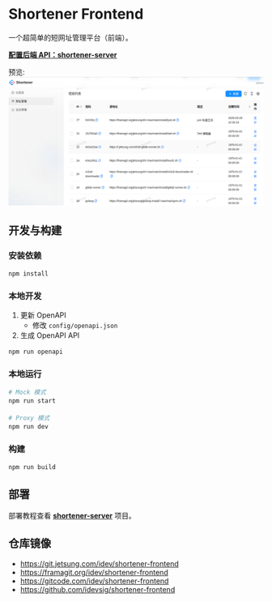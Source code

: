 # Shortener Frontend

一个超简单的短网址管理平台（前端）。

[**配置后端 API：shortener-server**](https://git.jetsung.com/idev/shortener-server)

预览: ![Shortener](screenshot.png)

## 开发与构建

### 安装依赖

```bash
npm install
```

### 本地开发

1. 更新 OpenAPI
   - 修改 `config/openapi.json`
2. 生成 OpenAPI API

```bash
npm run openapi
```

### 本地运行

```bash
# Mock 模式
npm run start

# Proxy 模式
npm run dev
```

### 构建

```bash
npm run build
```

## 部署

部署教程查看 [**shortener-server**](https://git.jetsung.com/idev/shortener-server#文档) 项目。

## 仓库镜像

- https://git.jetsung.com/idev/shortener-frontend
- https://framagit.org/idev/shortener-frontend
- https://gitcode.com/idev/shortener-frontend
- https://github.com/idevsig/shortener-frontend
